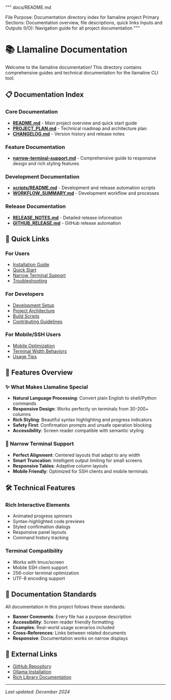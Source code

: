 """
docs/README.md

File Purpose: Documentation directory index for llamaline project
Primary Sections: Documentation overview, file descriptions, quick links
Inputs and Outputs (I/O): Navigation guide for all project documentation
"""

# 📚 Llamaline Documentation

Welcome to the llamaline documentation! This directory contains comprehensive guides and technical documentation for the llamaline CLI tool.

## 📋 Documentation Index

### Core Documentation
- **[README.md](../README.md)** - Main project overview and quick start guide
- **[PROJECT_PLAN.md](../PROJECT_PLAN.md)** - Technical roadmap and architecture plan
- **[CHANGELOG.md](../CHANGELOG.md)** - Version history and release notes

### Feature Documentation
- **[narrow-terminal-support.md](narrow-terminal-support.md)** - Comprehensive guide to responsive design and rich styling features

### Development Documentation
- **[scripts/README.md](../scripts/README.md)** - Development and release automation scripts
- **[WORKFLOW_SUMMARY.md](../WORKFLOW_SUMMARY.md)** - Development workflow and processes

### Release Documentation
- **[RELEASE_NOTES.md](../RELEASE_NOTES.md)** - Detailed release information
- **[GITHUB_RELEASE.md](../GITHUB_RELEASE.md)** - GitHub release automation

## 🎯 Quick Links

### For Users
- [Installation Guide](../README.md#installation)
- [Quick Start](../README.md#-quick-start)
- [Narrow Terminal Support](narrow-terminal-support.md)
- [Troubleshooting](narrow-terminal-support.md#-troubleshooting)

### For Developers
- [Development Setup](../README.md#-development)
- [Project Architecture](../PROJECT_PLAN.md#4-phases--milestones)
- [Build Scripts](../scripts/README.md)
- [Contributing Guidelines](../PROJECT_PLAN.md#7-resources--roles)

### For Mobile/SSH Users
- [Mobile Optimization](narrow-terminal-support.md#-mobile--ssh-optimization)
- [Terminal Width Behaviors](narrow-terminal-support.md#-terminal-width-behaviors)
- [Usage Tips](narrow-terminal-support.md#-usage-tips)

## 🎨 Features Overview

### ✨ What Makes Llamaline Special
- **Natural Language Processing**: Convert plain English to shell/Python commands
- **Responsive Design**: Works perfectly on terminals from 30-200+ columns
- **Rich Styling**: Beautiful syntax highlighting and progress indicators
- **Safety First**: Confirmation prompts and unsafe operation blocking
- **Accessibility**: Screen reader compatible with semantic styling

### 📱 Narrow Terminal Support
- **Perfect Alignment**: Centered layouts that adapt to any width
- **Smart Truncation**: Intelligent output limiting for small screens
- **Responsive Tables**: Adaptive column layouts
- **Mobile Friendly**: Optimized for SSH clients and mobile terminals

## 🛠️ Technical Features

### Rich Interactive Elements
- Animated progress spinners
- Syntax-highlighted code previews
- Styled confirmation dialogs
- Responsive panel layouts
- Command history tracking

### Terminal Compatibility
- Works with tmux/screen
- Mobile SSH client support
- 256-color terminal optimization
- UTF-8 encoding support

## 📝 Documentation Standards

All documentation in this project follows these standards:
- **Banner Comments**: Every file has a purpose description
- **Accessibility**: Screen reader friendly formatting
- **Examples**: Real-world usage scenarios included
- **Cross-References**: Links between related documents
- **Responsive**: Documentation works on narrow displays

## 🔗 External Links

- [GitHub Repository](https://github.com/lukeslp/llamaline)
- [Ollama Installation](https://ollama.com)
- [Rich Library Documentation](https://rich.readthedocs.io/)

---
*Last updated: December 2024* 